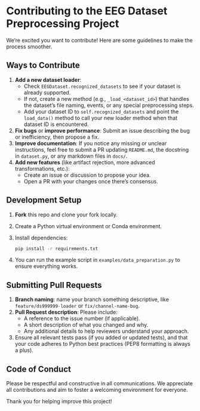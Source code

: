 # Contributing to the EEG Dataset Preprocessing Project

We’re excited you want to contribute! Here are some guidelines to make the process smoother.

## Ways to Contribute

1. **Add a new dataset loader**:
   - Check `EEGDataset.recognized_datasets` to see if your dataset is already supported.
   - If not, create a new method (e.g., `_load_<dataset_id>`) that handles the dataset’s file naming, events, or any special preprocessing steps.
   - Add your dataset ID to `self.recognized_datasets` and point the `load_data()` method to call your new loader method when that dataset ID is encountered.
2. **Fix bugs** or **improve performance**: Submit an issue describing the bug or inefficiency, then propose a fix.
3. **Improve documentation**: If you notice any missing or unclear instructions, feel free to submit a PR updating `README.md`, the docstring in `dataset.py`, or any markdown files in `docs/`.
4. **Add new features** (like artifact rejection, more advanced transformations, etc.):
   - Create an issue or discussion to propose your idea.
   - Open a PR with your changes once there’s consensus.

## Development Setup

1. **Fork** this repo and clone your fork locally.
2. Create a Python virtual environment or Conda environment.
3. Install dependencies:

   ```bash
   pip install -r requirements.txt
   ```

4. You can run the example script in `examples/data_preparation.py` to ensure everything works.

## Submitting Pull Requests

1. **Branch naming**: name your branch something descriptive, like `feature/ds999999-loader` or `fix/channel-name-bug`.
2. **Pull Request description**: Please include:
   - A reference to the issue number (if applicable).
   - A short description of what you changed and why.
   - Any additional details to help reviewers understand your approach.
3. Ensure all relevant tests pass (if you added or updated tests), and that your code adheres to Python best practices (PEP8 formatting is always a plus).

## Code of Conduct

Please be respectful and constructive in all communications. We appreciate all contributions and aim to foster a welcoming environment for everyone.

Thank you for helping improve this project!
